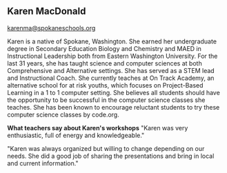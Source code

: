 ## Karen MacDonald

[karenma@spokaneschools.org](mailto:karenma@spokaneschools.org)

Karen is a native of Spokane, Washington. She earned her undergraduate degree  in Secondary Education Biology and Chemistry and MAED in Instructional Leadership both from Eastern Washington University. For the last 31 years, she has taught science and computer sciences at both Comprehensive and Alternative settings. She has served as a STEM lead and Instructional Coach. She currently teaches at On Track Academy, an alternative school for at risk youths, which focuses on Project-Based Learning in a 1 to 1 computer setting. She believes all students should have the opportunity to be successful in the computer science classes she teaches. She has been known to encourage reluctant students to try these computer science classes by code.org.

**What teachers say about Karen's workshops**
"Karen was very enthusiastic, full of energy and knowledgeable."

"Karen was always organized but willing to change depending on our needs. She did a good job of sharing the presentations and bring in local and current information."
